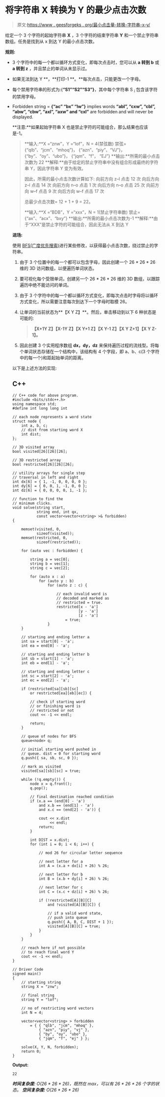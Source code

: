 # 将字符串 X 转换为 Y 的最少点击次数

> 原文:[https://www . geesforgeks . org/最小点击量-转换-字符串-x-y/](https://www.geeksforgeeks.org/minimum-clicks-to-convert-string-x-to-y/)

给定一个 3 个字符的起始字符串 **X** ，3 个字符的结束字符串 **Y** 和一个禁止字符串数组。任务是找到从 x 到达 Y 的最小点击次数。

**规则:**

*   3 个字符中的每一个都以循环方式变化，即每次点击时，您可以从 **a 转到 b** 或 **a 转到 z** ，并且禁止的单词从未显示过。
*   如果无法到达 Y **，**打印-1 **。**每次点击，只能更改一个字母。
*   每个禁用字符串的形式为:{**“S1”“S2”“S3”}**，其中每个字符串 S <sub>i</sub> 包含该字符的禁用字母。
*   Forbidden string = **{“ac” “bx” “lw”}** implies words **“abl”, “cxw”, “cbl”, “abw”, “cbw”, “axl”, “axw” and “cxl”** are forbidden and will never be displayed.

    **注意:**如果起始字符串 X 也是禁止字符的可能组合，那么结果也应该是-1。

    > **输入:**X =“znw”，Y =“lof”，N = 4(禁弦数)
    > 禁弦=
    > {“qlb”、“jcm”、“mhoq”}，
    > {“azn”、“piy”、“VJ”}，
    > {“by”、“oy”、“ubo”}，
    > {“jqm”、“f”， “EJ”}
    > **输出:**所需的最小点击次数为 22
    > **解释:**由于给定的禁止字符串中没有组合形成最终的字符串 Y，因此字符串 Y 变为有效。
    > 
    > 因此，所需的最小点击次数计算如下:
    > 向前方向 z–l 点击 12 次
    > 向后方向 z–l 点击 14 次
    > 向前方向 n–o 点击 1 次
    > 向后方向 n–o 点击 25 次
    > 向前方向 w–f 点击 9 次
    > 向后方向 w–f 点击 17 次
    > 
    > 总最少点击次数= 12 + 1 + 9 = 22。
    > 
    > **输入:**X =“BDB”，Y =“xxx”，N = 1(禁止字符串数)
    > 禁止= {“ax”、“acx”、“bxy”}
    > **输出:**所需的最小点击次数为-1
    > **解释:**由于“XXX”是禁止字符的可能组合，因此无法从 X 到达 Y

    **进场:**

    使用 [BFS(广度优先搜索)](https://www.geeksforgeeks.org/breadth-first-traversal-for-a-graph/)进行某些修改，以获得最小点击次数，绕过禁止的字符串。

    1.  由于 3 个位置中的每一个都可以包含字母，因此创建一个 26 * 26 * 26 维的 3D 访问数组，以便遍历单词状态。
    2.  要可视化每个受限单词，创建另一个 26 * 26 * 26 维的 3D 数组，以跟踪遍历中绝不能访问的单词。
    3.  由于 3 个字符中的每一个都以循环方式变化，即每次点击时字母将以循环方式变化，所以需要注意每次到达下一个字母时取模 26。
    4.  让单词的当前状态为**【X Y Z】**。然后，单击移动到以下 6 种状态是可能的:

        > **【X+1Y Z】【X-1Y Z】【X Y+1 Z】【X Y-1 Z】【X Y Z+1】【X Y Z-1】。**

    5.  因此创建 3 个实用程序数组 **dx，dy，dz** 来保持遍历过程的流线型。将每个单词状态存储在一个结构中，该结构有 4 个字段，即 a、b、c(3 个字符中的每一个)和距起始单词的距离。

    以下是上述方法的实现:

    ## C++

    ```
    // C++ code for above program.
    #include <bits/stdc++.h>
    using namespace std;
    #define int long long int

    // each node represents a word state
    struct node {
        int a, b, c;
        // dist from starting word X
        int dist;
    };

    // 3D visited array
    bool visited[26][26][26];

    // 3D restricted array
    bool restricted[26][26][26];

    // utility arrays for single step
    // traversal in left and right
    int dx[6] = { 1, -1, 0, 0, 0, 0 };
    int dy[6] = { 0, 0, 1, -1, 0, 0 };
    int dz[6] = { 0, 0, 0, 0, 1, -1 };

    // function to find the
    // minimum clicks.
    void solve(string start,
               string end, int qx,
               const vector<vector<string> >& forbidden)
    {

        memset(visited, 0,
               sizeof(visited));
        memset(restricted, 0,
               sizeof(restricted));

        for (auto vec : forbidden) {

            string a = vec[0];
            string b = vec[1];
            string c = vec[2];

            for (auto x : a)
                for (auto y : b)
                    for (auto z : c) {

                        // each invalid word is
                        // decoded and marked as
                        // restricted = true.
                        restricted[x - 'a']
                                  [y - 'a']
                                  [z - 'a']
                            = true;
                    }
        }

        // starting and ending letter a
        int sa = start[0] - 'a';
        int ea = end[0] - 'a';

        // starting and ending letter b
        int sb = start[1] - 'a';
        int eb = end[1] - 'a';

        // starting and ending letter c
        int sc = start[2] - 'a';
        int ec = end[2] - 'a';

        if (restricted[sa][sb][sc]
            or restricted[ea][eb][ec]) {

            // check if starting word
            // or finishing word is
            // restricted or not
            cout << -1 << endl;

            return;
        }

        // queue of nodes for BFS
        queue<node> q;

        // initial starting word pushed in
        // queue. dist = 0 for starting word
        q.push({ sa, sb, sc, 0 });

        // mark as visited
        visited[sa][sb][sc] = true;

        while (!q.empty()) {
            node x = q.front();
            q.pop();

            // final destination reached condition
            if (x.a == (end[0] - 'a')
                and x.b == (end[1] - 'a')
                and x.c == (end[2] - 'a')) {

                cout << x.dist
                     << endl;
                return;
            }

            int DIST = x.dist;
            for (int i = 0; i < 6; i++) {

                // mod 26 for circular letter sequence

                // next letter for a
                int A = (x.a + dx[i] + 26) % 26;

                // next letter for b
                int B = (x.b + dy[i] + 26) % 26;

                // next letter for c
                int C = (x.c + dz[i] + 26) % 26;

                if (!restricted[A][B][C]
                    and !visited[A][B][C]) {

                    // if a valid word state,
                    // push into queue
                    q.push({ A, B, C, DIST + 1 });
                    visited[A][B][C] = true;
                }
            }
        }

        // reach here if not possible
        // to reach final word Y
        cout << -1 << endl;
    }

    // Driver Code
    signed main()
    {
        // starting string
        string X = "znw";

        // final string
        string Y = "lof";

        // no of restricting word vectors
        int N = 4;

        vector<vector<string> > forbidden
            = { { "qlb", "jcm", "mhoq" },
                { "azn", "piy", "vj" },
                { "by", "oy", "ubo" },
                { "jqm", "f", "ej" } };

        solve(X, Y, N, forbidden);
        return 0;
    }
    ```

    **Output:**

    ```
    22

    ```

     ***时间复杂度:** O(26 * 26 * 26)，既然在 max，可以有 26 * 26 * 26 个字的状态。
    **空间复杂度:** O(26 * 26 * 26)*